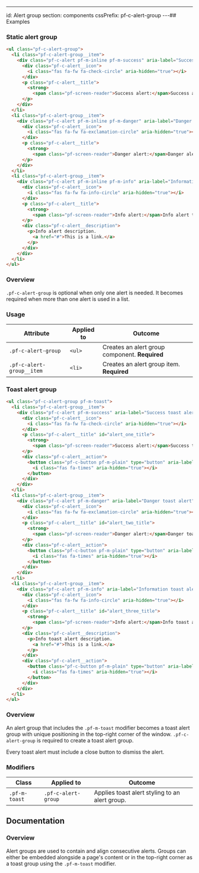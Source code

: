 ---
id: Alert group
section: components
cssPrefix: pf-c-alert-group
---## Examples

### Static alert group

```html
<ul class="pf-c-alert-group">
  <li class="pf-c-alert-group__item">
    <div class="pf-c-alert pf-m-inline pf-m-success" aria-label="Success alert">
      <div class="pf-c-alert__icon">
        <i class="fas fa-fw fa-check-circle" aria-hidden="true"></i>
      </div>
      <p class="pf-c-alert__title">
        <strong>
          <span class="pf-screen-reader">Success alert:</span>Success alert title</strong>
      </p>
    </div>
  </li>
  <li class="pf-c-alert-group__item">
    <div class="pf-c-alert pf-m-inline pf-m-danger" aria-label="Danger alert">
      <div class="pf-c-alert__icon">
        <i class="fas fa-fw fa-exclamation-circle" aria-hidden="true"></i>
      </div>
      <p class="pf-c-alert__title">
        <strong>
          <span class="pf-screen-reader">Danger alert:</span>Danger alert title</strong>
      </p>
    </div>
  </li>
  <li class="pf-c-alert-group__item">
    <div class="pf-c-alert pf-m-inline pf-m-info" aria-label="Information alert">
      <div class="pf-c-alert__icon">
        <i class="fas fa-fw fa-info-circle" aria-hidden="true"></i>
      </div>
      <p class="pf-c-alert__title">
        <strong>
          <span class="pf-screen-reader">Info alert:</span>Info alert title</strong>
      </p>
      <div class="pf-c-alert__description">
        <p>Info alert description.
          <a href="#">This is a link.</a>
        </p>
      </div>
    </div>
  </li>
</ul>
```

### Overview

`.pf-c-alert-group` is optional when only one alert is needed. It becomes required when more than one alert is used in a list.

### Usage

| Attribute                 | Applied to | Outcome                                        |
| ------------------------- | ---------- | ---------------------------------------------- |
| `.pf-c-alert-group`       | `<ul>`     | Creates an alert group component. **Required** |
| `.pf-c-alert-group__item` | `<li>`     | Creates an alert group item. **Required**      |

### Toast alert group

```html isFullscreen
<ul class="pf-c-alert-group pf-m-toast">
  <li class="pf-c-alert-group__item">
    <div class="pf-c-alert pf-m-success" aria-label="Success toast alert">
      <div class="pf-c-alert__icon">
        <i class="fas fa-fw fa-check-circle" aria-hidden="true"></i>
      </div>
      <p class="pf-c-alert__title" id="alert_one_title">
        <strong>
          <span class="pf-screen-reader">Success alert:</span>Success toast alert title</strong>
      </p>
      <div class="pf-c-alert__action">
        <button class="pf-c-button pf-m-plain" type="button" aria-label="Close success alert: Success alert title">
          <i class="fas fa-times" aria-hidden="true"></i>
        </button>
      </div>
    </div>
  </li>
  <li class="pf-c-alert-group__item">
    <div class="pf-c-alert pf-m-danger" aria-label="Danger toast alert">
      <div class="pf-c-alert__icon">
        <i class="fas fa-fw fa-exclamation-circle" aria-hidden="true"></i>
      </div>
      <p class="pf-c-alert__title" id="alert_two_title">
        <strong>
          <span class="pf-screen-reader">Danger alert:</span>Danger toast alert title</strong>
      </p>
      <div class="pf-c-alert__action">
        <button class="pf-c-button pf-m-plain" type="button" aria-label="Close success alert: Success alert title">
          <i class="fas fa-times" aria-hidden="true"></i>
        </button>
      </div>
    </div>
  </li>
  <li class="pf-c-alert-group__item">
    <div class="pf-c-alert pf-m-info" aria-label="Information toast alert">
      <div class="pf-c-alert__icon">
        <i class="fas fa-fw fa-info-circle" aria-hidden="true"></i>
      </div>
      <p class="pf-c-alert__title" id="alert_three_title">
        <strong>
          <span class="pf-screen-reader">Info alert:</span>Info toast alert title</strong>
      </p>
      <div class="pf-c-alert__description">
        <p>Info toast alert description.
          <a href="#">This is a link.</a>
        </p>
      </div>
      <div class="pf-c-alert__action">
        <button class="pf-c-button pf-m-plain" type="button" aria-label="Close success alert: Success alert title">
          <i class="fas fa-times" aria-hidden="true"></i>
        </button>
      </div>
    </div>
  </li>
</ul>
```

### Overview

An alert group that includes the `.pf-m-toast` modifier becomes a toast alert group with unique positioning in the top-right corner of the window. `.pf-c-alert-group` is required to create a toast alert group.

Every toast alert must include a close button to dismiss the alert.

### Modifiers

| Class         | Applied to          | Outcome                                        |
| ------------- | ------------------- | ---------------------------------------------- |
| `.pf-m-toast` | `.pf-c-alert-group` | Applies toast alert styling to an alert group. |

## Documentation

### Overview

Alert groups are used to contain and align consecutive alerts. Groups can either be embedded alongside a page's content or in the top-right corner as a toast group using the `.pf-m-toast` modifier.
